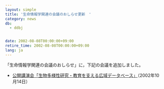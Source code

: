 ```yaml
---
layout: simple
title: '生命情報学関連の会議のおしらせ更新　'
category: news
db:
  - ddbj


date: 2002-08-08T00:00:00+09:00
retire_time: 2002-08-08T00:00:00+09:00
lang: ja
---
```


「生命情報学関連の会議のおしらせ」に，下記の会議を追加しました。

<ul>
    <li><a href="http://protist.i.hosei.ac.jp/GBIF/1014.html">公開講演会「生物多様性研究・教育を支える広域データベース」</a>（2002年10月14日）</li>
</ul>
